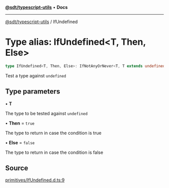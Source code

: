 [**@sdt/typescript-utils**](../README.md) • **Docs**

***

[@sdt/typescript-utils](../globals.md) / IfUndefined

# Type alias: IfUndefined\<T, Then, Else\>

```ts
type IfUndefined<T, Then, Else>: IfNotAnyOrNever<T, T extends undefined ? Then : Else, Else>;
```

Test a type against `undefined`

## Type parameters

• **T**

The type to be tested against `undefined`

• **Then** = `true`

The type to return in case the condition is true

• **Else** = `false`

The type to return in case the condition is false

## Source

[primitives/IfUndefined.d.ts:9](https://github.com/sylvaindethier/typescript-utils/blob/ab419bb948144c4ff1d3d3505b7f2f1b468a22c9/types/primitives/IfUndefined.d.ts#L9)
